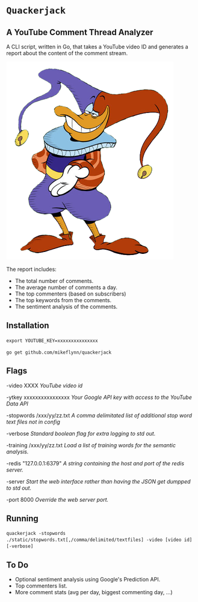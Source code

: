 # `Quackerjack`
## A YouTube Comment Thread Analyzer

A CLI script, written in Go, that takes a YouTube video ID and generates a report about the content of the comment stream.

![Quackerjack](/static/quackerjack.png)

The report includes:
* The total number of comments.
* The average number of comments a day.
* The top commenters (based on subscribers)
* The top keywords from the comments.
* The sentiment analysis of the comments.

## Installation

`export YOUTUBE_KEY=xxxxxxxxxxxxxxx`

`go get github.com/mikeflynn/quackerjack`

## Flags

-video XXXX _YouTube video id_

-ytkey xxxxxxxxxxxxxxxx _Your Google API key with access to the YouTube Data API_

-stopwords /xxx/yy/zz.txt _A comma delimitated list of additional stop word text files not in config_

-verbose _Standard boolean flag for extra logging to std out._

-training /xxx/yy/zz.txt _Load a list of training words for the semantic analysis._

-redis "127.0.0.1:6379" _A string containing the host and port of the redis server._

-server _Start the web interface rather than having the JSON get dumpped to std out._

-port 8000 _Override the web server port._

## Running

`quackerjack -stopwords ./static/stopwords.txt[,/comma/delimited/textfiles] -video [video id] [-verbose]`

## To Do

* Optional sentiment analysis using Google's Prediction API.
* Top commenters list.
* More comment stats (avg per day, biggest commenting day, ...)
